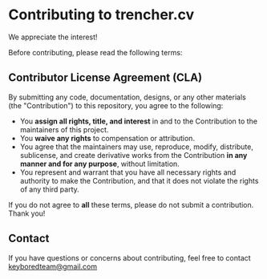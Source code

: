 # Contributing to trencher.cv 

We appreciate the interest!

Before contributing, please read the following terms:

## Contributor License Agreement (CLA)

By submitting any code, documentation, designs, or any other materials (the "Contribution") to this repository, you agree to the following:

- You **assign all rights, title, and interest** in and to the Contribution to the maintainers of this project.
- You **waive any rights** to compensation or attribution. 
- You agree that the maintainers may use, reproduce, modify, distribute, sublicense, and create derivative works from the Contribution **in any manner and for any purpose**, without limitation.
- You represent and warrant that you have all necessary rights and authority to make the Contribution, and that it does not violate the rights of any third party.

If you do not agree to **all** these terms, please do not submit a contribution. Thank you!

## Contact

If you have questions or concerns about contributing, feel free to contact keyboredteam@gmail.com

